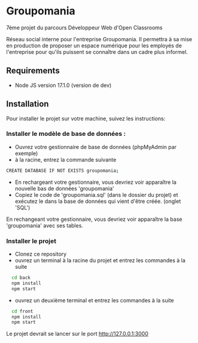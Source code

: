 # Groupomania 

7ème projet du parcours Développeur Web d'Open Classrooms

Réseau social interne pour l'entreprise Groupomania. Il permettra à sa mise en production de proposer un espace numérique pour les employés de l'entreprise pour qu'ils puissent se connaître dans un cadre plus informel.

## Requirements

- Node JS version 17.1.0 (version de dev)

## Installation

Pour installer le projet sur votre machine, suivez les instructions: 

### Installer le modèle de base de données :

- Ouvrez votre gestionnaire de base de données (phpMyAdmin par exemple)
- à la racine, entrez la commande suivante 

```bash
CREATE DATABASE IF NOT EXISTS groupomania;
```

- En rechargeant votre gestionnaire, vous devriez voir apparaître la nouvelle bas de données 'groupomania'
- Copiez le code de 'groupomania.sql' (dans le dossier du projet) et exécutez le dans la base de données qui vient d'être créée. (onglet 'SQL')

En rechangeant votre gestionnaire, vous devriez voir apparaître la base 'groupomania' avec ses tables.

### Installer le projet
- Clonez ce repository 
- ouvrez un terminal à la racine du projet et entrez les commandes  à la suite

```bash
  cd back
  npm install
  npm start
```

- ouvrez un deuxième terminal et entrez les commandes à la suite 

```bash
  cd front
  npm install
  npm start
```


Le projet devrait se lancer sur le port http://127.0.0.1:3000

